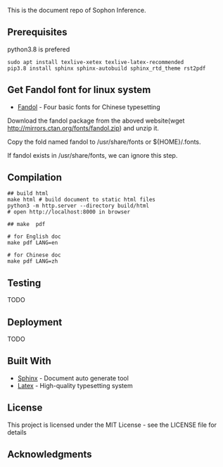 This is the document repo of Sophon Inference.


## Prerequisites

python3.8 is prefered

```shell
sudo apt install texlive-xetex texlive-latex-recommended
pip3.8 install sphinx sphinx-autobuild sphinx_rtd_theme rst2pdf
```

## Get Fandol font for linux system

* [Fandol](https://ctan.org/pkg/fandol) - Four basic fonts for Chinese typesetting

Download the fandol package from the aboved website(wget http://mirrors.ctan.org/fonts/fandol.zip) and unzip it.

Copy the fold named fandol to /usr/share/fonts or ${HOME}/.fonts.

If fandol exists in /usr/share/fonts, we can ignore this step.

## Compilation

```shell
## build html
make html # build document to static html files
python3 -m http.server --directory build/html
# open http://localhost:8000 in browser
 
## make  pdf 

# for English doc
make pdf LANG=en

# for Chinese doc
make pdf LANG=zh

```

## Testing

TODO

## Deployment

TODO

## Built With

* [Sphinx](http://www.sphinx-doc.org) - Document auto generate tool  
* [Latex](https://www.latex-project.org/) - High-quality typesetting system 

## License

This project is licensed under the MIT License - see the LICENSE file for details

## Acknowledgments
